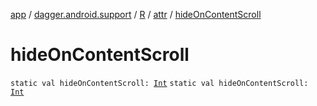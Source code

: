 [app](../../../index.md) / [dagger.android.support](../../index.md) / [R](../index.md) / [attr](index.md) / [hideOnContentScroll](./hide-on-content-scroll.md)

# hideOnContentScroll

`static val hideOnContentScroll: `[`Int`](https://kotlinlang.org/api/latest/jvm/stdlib/kotlin/-int/index.html)
`static val hideOnContentScroll: `[`Int`](https://kotlinlang.org/api/latest/jvm/stdlib/kotlin/-int/index.html)